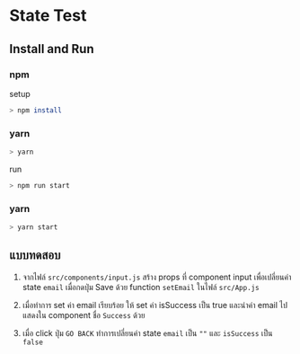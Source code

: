 # State Test

## Install and Run

### npm

setup

```bash
> npm install
```

### yarn

```bash
> yarn
```

run

```bash
> npm run start
```

### yarn

```bash
> yarn start
```

## แบบทดสอบ

1. จากไฟล์ `src/components/input.js` สร้าง props ที่ component input เพื่อเปลี่ยนค่า state `email` เมื่อกดปุ่ม Save ด้วย function `setEmail` ในไฟล์ `src/App.js`

2. เมื่อทำการ set ค่า email เรียบร้อย ให้ set ค่า isSuccess เป็น true และนำค่า email ไปแสดงใน component ชื่อ `Success` ด้วย

3. เมื่อ click ปุ่ม `GO BACK` ทำการเปลี่ยนค่า state `email` เป็น `""` และ `isSuccess` เป็น `false`
